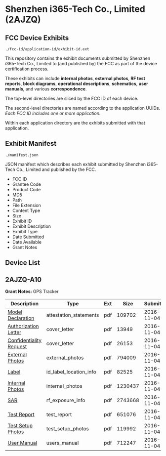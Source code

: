 # Shenzhen i365-Tech Co., Limited (2AJZQ)
## FCC Device Exhibits

```
./fcc-id/application-id/exhibit-id.ext
```

This repository contains the exhibit documents submitted by Shenzhen i365-Tech Co., Limited to (and published by) the FCC as part of the device certification process.

These exhibits can include **internal photos**, **external photos**, **RF test reports**, **block diagrams**, **operational descriptions**, **schematics**, **user manuals**, and various **correspondence**.

The top-level directories are sliced by the FCC ID of each device.

The second-level directories are named according to the application UUIDs. *Each FCC ID includes one or more application.*

Within each application directory are the exhibits submitted with that application. 

## Exhibit Manifest

```
./manifest.json
```

JSON manifest which describes each exhibit submitted by Shenzhen i365-Tech Co., Limited and published by the FCC.

- FCC ID
- Grantee Code
- Product Code
- MD5
- Path
- File Extension
- Content Type
- Size
- Exhibit ID
- Exhibit Description
- Exhibit Type
- Date Submitted
- Date Available
- Grant Notes

## Device List
## 2AJZQ-A10
**Grant Notes:** GPS Tracker

| Description | Type | Ext | Size | Submitted | Available |
| ----------- | ---- | --- | ---- | --------- | --------- |
| [Model Declaration](2AJZQ-A10/574f2b3fe1e7592022572f21148fb1ea/3187608.pdf) | attestation_statements | pdf | 109702 | 2016-11-04 | 2016-11-04 |
| [Authorization Letter](2AJZQ-A10/574f2b3fe1e7592022572f21148fb1ea/3187601.pdf) | cover_letter | pdf | 13949 | 2016-11-04 | 2016-11-04 |
| [Confidentiality Request](2AJZQ-A10/574f2b3fe1e7592022572f21148fb1ea/3187602.pdf) | cover_letter | pdf | 26153 | 2016-11-04 | 2016-11-04 |
| [External Photos](2AJZQ-A10/574f2b3fe1e7592022572f21148fb1ea/3187603.pdf) | external_photos | pdf | 794009 | 2016-11-04 | 2016-11-04 |
| [Label](2AJZQ-A10/574f2b3fe1e7592022572f21148fb1ea/3187605.pdf) | id_label_location_info | pdf | 82525 | 2016-11-04 | 2016-11-04 |
| [Internal Photos](2AJZQ-A10/574f2b3fe1e7592022572f21148fb1ea/3187604.pdf) | internal_photos | pdf | 1230437 | 2016-11-04 | 2016-11-04 |
| [SAR](2AJZQ-A10/574f2b3fe1e7592022572f21148fb1ea/3187610.pdf) | rf_exposure_info | pdf | 2743668 | 2016-11-04 | 2016-11-04 |
| [Test Report](2AJZQ-A10/574f2b3fe1e7592022572f21148fb1ea/3187611.pdf) | test_report | pdf | 651076 | 2016-11-04 | 2016-11-04 |
| [Test Setup Photos](2AJZQ-A10/574f2b3fe1e7592022572f21148fb1ea/3187606.pdf) | test_setup_photos | pdf | 119992 | 2016-11-04 | 2016-11-04 |
| [User Manual](2AJZQ-A10/574f2b3fe1e7592022572f21148fb1ea/3187607.pdf) | users_manual | pdf | 712247 | 2016-11-04 | 2016-11-04 |
